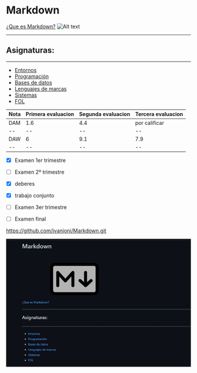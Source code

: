 # Markdown
[¿Que es Markdown?](https://www.genbeta.com/guia-de-inicio/que-es-markdown-para-que-sirve-y-como-usarlo)
![Alt text](https://cdn.iconscout.com/icon/free/png-256/markdown-3629496-3031559.png)



<HR> <H2> Asignaturas: </H2> <HR>



* [Entornos](Entornos)
* [Programación](programación)
* [Bases de datos](bases_de_datos)
* [Lenguajes de marcas](Lenguajes_de_marcas)
* [Sistemas](sistemas)
* [FOL](FOL)

  
  
  
  
 | Nota | Primera evaluacion| Segunda evaluacion | Tercera evaluacion |
 |--|--|--|--|
 | DAM  | 1.6               | 4.4                | por calificar      |
|--|--|--|--|
 | DAW  | 6                 |        9.1         | 7.9                |
 |--|--|--|--|
  
  
- [x] Examen 1er trimestre
- [ ] Examen 2º trimestre
- [x] deberes
- [x] trabajo conjunto
- [ ] Examen 3er trimestre
- [ ] Examen final

  
  
  
  
  
  
 https://github.com/ivanjoni/Markdown.git
  
 ![alt text](image.jpg)
